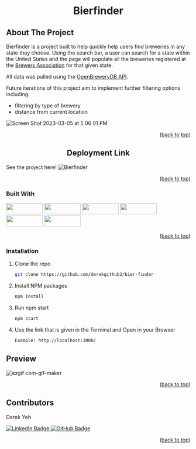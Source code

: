 
<h1 align="center">Bierfinder</h1>

<!-- ABOUT THE PROJECT -->
## About The Project

Bierfinder is a project built to help quickly help users find breweries in any state they choose. Using the search bar, a user can search for a state within the United States and the page will populate all the breweries registered at the [Brewers Association](https://www.brewersassociation.org/) for that given state. 

All data was pulled using the [OpenBreweryDB API](https://www.openbrewerydb.org/). 

Future iterations of this project aim to implement further filtering options including: 
- filtering by type of brewery
- distance from current location

![Screen Shot 2023-03-05 at 5 06 01 PM](https://user-images.githubusercontent.com/113647295/222997707-5d757503-5e35-48d6-acff-4300e9f344d3.png)

<p align="right">(<a href="#readme-top">back to top</a>)</p>

<div>
  <h2 align="center">Deployment Link</h2>
</div>

See the project here! ![Bierfinder](bier-finder-i8m5a1fxg-derekgithub2.vercel.app/)

<p align="right">(<a href="#readme-top">back to top</a>)</p>

### Built With

<div>
  <img src="https://img.shields.io/badge/-react-333333?logo=react&style=for-the-badge" width="100" height="30"/>
  <img src="https://img.shields.io/badge/-react%20router-f44250?logo=react%20router&logoColor=white&style=for-the-badge" width="100" height="30"/>
  <img src="https://img.shields.io/badge/-cypress-007780?logo=cypress&logoColor=white&style=for-the-badge" width="100" height="30"/>
  <img src="https://img.shields.io/badge/-CSS3-315780?logo=css3&style=for-the-badge" width="100" height="30"/>
  <img src="https://img.shields.io/badge/-npm-c12127?logo=npm&logoColor=white&style=for-the-badge" width="100"  height="30"/>
  <img src="https://img.shields.io/badge/JavaScript-323330?style=for-the-badge&logo=javascript&logoColor=F7DF1E" width="100" height="30" />
</div>

<p align="right">(<a href="#readme-top">back to top</a>)</p>


### Installation

1. Clone the repo
   ```sh
   git clone https://github.com/derekgithub2/bier-finder
   ```
2. Install NPM packages
   ```sh
   npm install
   ```
3. Run npm start
   ```sh
   npm start
   ```
4. Use the link that is given in the Terminal and Open in your Browser
   ```sh
   Example: http://localhost:3000/
   ```


<!-- USAGE EXAMPLES -->
## Preview

![ezgif com-gif-maker](https://user-images.githubusercontent.com/113647295/222998241-7583429e-c337-465f-a176-40946ab0d03e.gif)

<p align="right">(<a href="#readme-top">back to top</a>)</p>

## Contributors
  
  
Derek Yeh

<p>
<a href="https://www.linkedin.com/in/derekyeh/" rel="nofollow"> 
    <img src="https://camo.githubusercontent.com/e0278098417dddf9727cfee70a5eb84af38a20705b3bded56cf91cb5feb29d7d/68747470733a2f2f696d672e736869656c64732e696f2f62616467652f4c696e6b6564496e2d626c75653f7374796c653d666f722d7468652d6261646765266c6f676f3d6c696e6b6564696e266c6f676f436f6c6f723d7768697465" alt="LinkedIn Badge" data-canonical-src="https://img.shields.io/badge/LinkedIn-blue?style=for-the-badge&amp;logo=linkedin&amp;logoColor=white" style="max-width: 100%;">
  </a>
 
 <a href="https://github.com/derekgithub2">
    <img src="https://camo.githubusercontent.com/053afc74b933b7e1f909c8e121a327df0657ffa1be49b9397ea940545ebb5318/68747470733a2f2f696d672e736869656c64732e696f2f62616467652f2d6769746875622d626c61636b3f7374796c653d666f722d7468652d6261646765266c6f676f3d676974687562266c6f676f436f6c6f723d7768697465" alt="GitHub Badge" data-canonical-src="https://img.shields.io/badge/-github-black?style=for-the-badge&amp;logo=github&amp;logoColor=white" style="max-width: 100%;">
  </a>
  </p>

<p align="right">(<a href="#readme-top">back to top</a>)</p>
